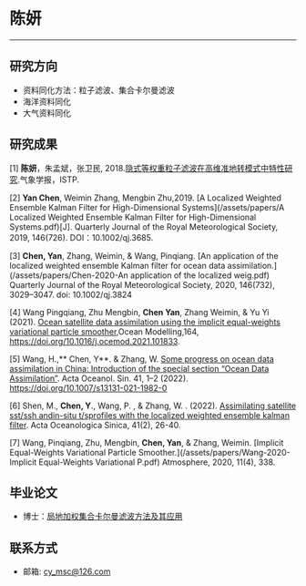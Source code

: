 # 陈妍
---

## 研究方向
* 资料同化方法：粒子滤波、集合卡尔曼滤波
* 海洋资料同化
* 大气资料同化

## 研究成果
[1] **陈妍**，朱孟斌，张卫民, 2018.[隐式等权重粒子滤波在高维准地转模式中特性研究](http://www.cmsjournal.net/qxxb_cn/ch/reader/create_pdf.aspx?file_no=2017090&flag=1&journal_id=qxxb_cn&year_id=2018).气象学报，ISTP.

[2] **Yan Chen**, Weimin Zhang, Mengbin Zhu,2019. [A Localized Weighted Ensemble Kalman Filter for High-Dimensional Systems](/assets/papers/A Localized Weighted Ensemble Kalman Filter for High-Dimensional Systems.pdf)[J].  Quarterly Journal of the Royal Meteorological Society, 2019, 146(726). DOI：10.1002/qj.3685.

[3] **Chen, Yan**, Zhang, Weimin, & Wang, Pinqiang. [An application of the localized weighted ensemble Kalman filter for ocean data assimilation.](/assets/papers/Chen-2020-An application of the localized weig.pdf)  Quarterly Journal of the Royal Meteorological Society, 2020, 146(732), 3029–3047. doi: 10.1002/qj.3824

[4] Wang Pingqiang, Zhu Mengbin, **Chen Yan**, Zhang Weimin, & Yu Yi (2021). [Ocean satellite data assimilation using the implicit equal-weights variational particle smoother](/assets/papers/Wangpq-2021-Ocean+satellite+data+assimilation+us.pdf),Ocean Modelling,164, https://doi.org/10.1016/j.ocemod.2021.101833.

[5] Wang, H.,** Chen, Y**. & Zhang, W. [Some progress on ocean data assimilation in China: Introduction of the special section “Ocean Data Assimilation”](/assets/papers/Wanghz-2022-Some+progress+on+ocean+data+assimilation+in+China.pdf). Acta Oceanol. Sin. 41, 1–2 (2022). https://doi.org/10.1007/s13131-021-1982-0

[6] Shen, M., **Chen, Y**., Wang, P. , & Zhang, W. . (2022). [Assimilating satellite sst/ssh andin-situ t/sprofiles with the localized weighted ensemble kalman filter](/assets/papers/Shen-2022-Assimilation+Satellite+SSTSSH+and+in-situ+TS+Profiles.pdf). Acta Oceanologica Sinica, 41(2), 26-40.

[7] Wang, Pinqiang, Zhu, Mengbin, **Chen, Yan**, & Zhang, Weimin. [Implicit Equal-Weights Variational Particle Smoother.](/assets/papers/Wang-2020-Implicit Equal-Weights Variational P.pdf)  Atmosphere, 2020, 11(4), 338.


## 毕业论文
* 博士：[局地加权集合卡尔曼滤波方法及其应用](/assets/dissertations/陈妍-局地加权集合卡尔曼滤波方法及其应用.pdf)


## 联系方式
* 邮箱: cy_msc@126.com
